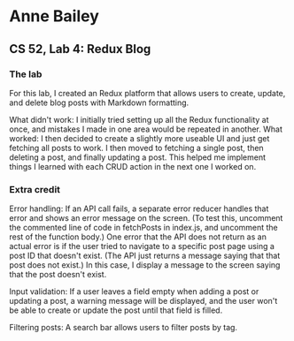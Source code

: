 # Anne Bailey
## CS 52, Lab 4: Redux Blog

### The lab
For this lab, I created an Redux platform that allows users to create, update, and delete blog posts with Markdown formatting.

What didn't work: I initially tried setting up all the Redux functionality at once, and mistakes I made in one area would be repeated in another.
What worked: I then decided to create a slightly more useable UI and just get fetching all posts to work. I then moved to fetching a single post, then deleting a post, and finally updating a post. This helped me implement things I learned with each CRUD action in the next one I worked on.

### Extra credit
Error handling: If an API call fails, a separate error reducer handles that error and shows an error message on the screen. (To test this, uncomment the commented line of code in fetchPosts in index.js, and uncomment the rest of the function body.) One error that the API does not return as an actual error is if the user tried to navigate to a specific post page using a post ID that doesn't exist. (The API just returns a message saying that that post does not exist.) In this case, I display a message to the screen saying that the post doesn't exist.

Input validation: If a user leaves a field empty when adding a post or updating a post, a warning message will be displayed, and the user won't be able to create or update the post until that field is filled. 

Filtering posts: A search bar allows users to filter posts by tag. 


